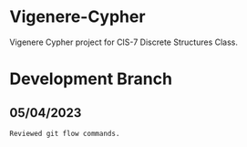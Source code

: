# Vigenere-Cypher

Vigenere Cypher project for CIS-7 Discrete Structures Class.

# Development Branch

## 05/04/2023

```
Reviewed git flow commands.
```
